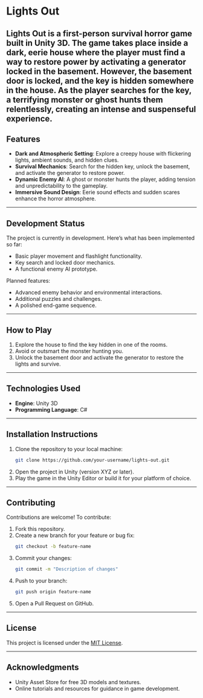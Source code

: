 # Lights Out

**Lights Out** is a first-person survival horror game built in Unity 3D. The game takes place inside a dark, eerie house where the player must find a way to restore power by activating a generator locked in the basement. However, the basement door is locked, and the key is hidden somewhere in the house. As the player searches for the key, a terrifying monster or ghost hunts them relentlessly, creating an intense and suspenseful experience.
---

## Features
- **Dark and Atmospheric Setting**: Explore a creepy house with flickering lights, ambient sounds, and hidden clues.
- **Survival Mechanics**: Search for the hidden key, unlock the basement, and activate the generator to restore power.
- **Dynamic Enemy AI**: A ghost or monster hunts the player, adding tension and unpredictability to the gameplay.
- **Immersive Sound Design**: Eerie sound effects and sudden scares enhance the horror atmosphere.

---

## Development Status
The project is currently in development. Here’s what has been implemented so far:
- Basic player movement and flashlight functionality.
- Key search and locked door mechanics.
- A functional enemy AI prototype.

Planned features:
- Advanced enemy behavior and environmental interactions.
- Additional puzzles and challenges.
- A polished end-game sequence.

---

## How to Play
1. Explore the house to find the key hidden in one of the rooms.
2. Avoid or outsmart the monster hunting you.
3. Unlock the basement door and activate the generator to restore the lights and survive.

---

## Technologies Used
- **Engine**: Unity 3D
- **Programming Language**: C#

---

## Installation Instructions
1. Clone the repository to your local machine:
   ```bash
   git clone https://github.com/your-username/lights-out.git
   ```
2. Open the project in Unity (version XYZ or later).
3. Play the game in the Unity Editor or build it for your platform of choice.

---

## Contributing
Contributions are welcome! To contribute:
1. Fork this repository.
2. Create a new branch for your feature or bug fix:
   ```bash
   git checkout -b feature-name
   ```
3. Commit your changes:
   ```bash
   git commit -m "Description of changes"
   ```
4. Push to your branch:
   ```bash
   git push origin feature-name
   ```
5. Open a Pull Request on GitHub.

---

## License
This project is licensed under the [MIT License](LICENSE).

---

## Acknowledgments
- Unity Asset Store for free 3D models and textures.
- Online tutorials and resources for guidance in game development.
